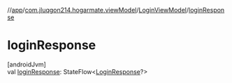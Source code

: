 //[app](../../../index.md)/[com.jluqgon214.hogarmate.viewModel](../index.md)/[LoginViewModel](index.md)/[loginResponse](login-response.md)

# loginResponse

[androidJvm]\
val [loginResponse](login-response.md): StateFlow&lt;[LoginResponse](../../com.jluqgon214.hogarmate.model/-login-response/index.md)?&gt;
